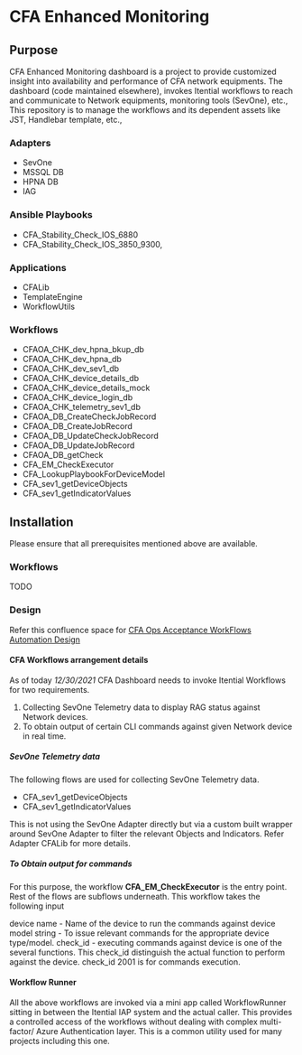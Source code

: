 # CFA Enhanced Monitoring

## Purpose

CFA Enhanced Monitoring dashboard is a project to provide customized insight into availability and performance of CFA network equipments. The dashboard (code maintained elsewhere), invokes Itential workflows to reach and communicate to Network equipments, monitoring tools (SevOne), etc., This repository is to manage the workflows and its dependent assets like JST, Handlebar template, etc.,

### Adapters

* SevOne
* MSSQL DB
* HPNA DB
* IAG

### Ansible Playbooks

* CFA_Stability_Check_IOS_6880
* CFA_Stability_Check_IOS_3850_9300,


### Applications

* CFALib
* TemplateEngine
* WorkflowUtils

### Workflows
* CFAOA_CHK_dev_hpna_bkup_db
* CFAOA_CHK_dev_hpna_db
* CFAOA_CHK_dev_sev1_db
* CFAOA_CHK_device_details_db
* CFAOA_CHK_device_details_mock
* CFAOA_CHK_device_login_db
* CFAOA_CHK_telemetry_sev1_db
* CFAOA_DB_CreateCheckJobRecord
* CFAOA_DB_CreateJobRecord
* CFAOA_DB_UpdateCheckJobRecord
* CFAOA_DB_UpdateJobRecord
* CFAOA_DB_getCheck
* CFA_EM_CheckExecutor
* CFA_LookupPlaybookForDeviceModel
* CFA_sev1_getDeviceObjects
* CFA_sev1_getIndicatorValues

## Installation

Please ensure that all prerequisites mentioned above are available.

### Workflows

TODO

### Design

Refer this confluence space for [CFA Ops Acceptance WorkFlows Automation Design](https://confluence.savvis.net/display/manserv/Automation+Design)

#### CFA Workflows arrangement details

As of today *12/30/2021*
CFA Dashboard needs to invoke Itential Workflows for two requirements.

1. Collecting SevOne Telemetry data to display RAG status against Network devices.
2. To obtain output of certain CLI commands against given Network device in real time.

##### SevOne Telemetry data
The following flows are used for collecting SevOne Telemetry data.

* CFA_sev1_getDeviceObjects
* CFA_sev1_getIndicatorValues

This is not using the SevOne Adapter directly but via a custom built wrapper around SevOne Adapter to filter the relevant Objects and Indicators. Refer Adapter CFALib for more details.

##### To Obtain output for commands

For this purpose, the workflow **CFA_EM_CheckExecutor** is the entry point. Rest of the flows are subflows underneath. This workflow takes the following input

device name - Name of the device to run the commands against
device model string - To issue relevant commands for the appropriate device type/model.
check_id - executing commands against device is one of the several functions. This check_id distinguish the actual function to perform against the device. check_id 2001 is for commands execution.

#### Workflow Runner

All the above workflows are invoked via a mini app called WorkflowRunner sitting in between the Itential IAP system and the actual caller. This provides a controlled access of the workflows without dealing with complex multi-factor/ Azure Authentication layer. This is a common utility used for many projects including this one.